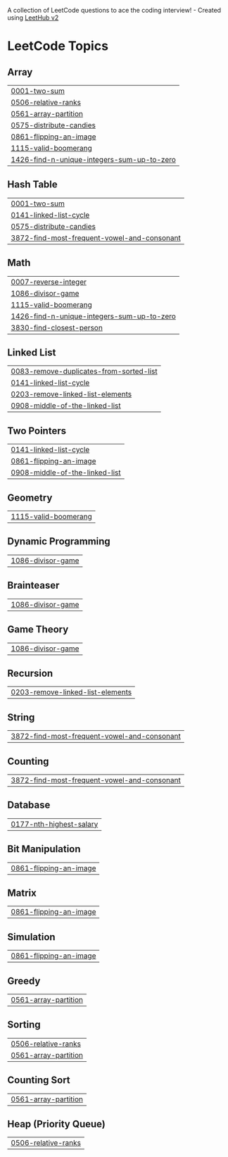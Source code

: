 A collection of LeetCode questions to ace the coding interview! - Created using [LeetHub v2](https://github.com/arunbhardwaj/LeetHub-2.0)
<!---LeetCode Topics Start-->
# LeetCode Topics
## Array
|  |
| ------- |
| [0001-two-sum](https://github.com/keerthipalliboyina/LeetCode/tree/master/0001-two-sum) |
| [0506-relative-ranks](https://github.com/keerthipalliboyina/LeetCode/tree/master/0506-relative-ranks) |
| [0561-array-partition](https://github.com/keerthipalliboyina/LeetCode/tree/master/0561-array-partition) |
| [0575-distribute-candies](https://github.com/keerthipalliboyina/LeetCode/tree/master/0575-distribute-candies) |
| [0861-flipping-an-image](https://github.com/keerthipalliboyina/LeetCode/tree/master/0861-flipping-an-image) |
| [1115-valid-boomerang](https://github.com/keerthipalliboyina/LeetCode/tree/master/1115-valid-boomerang) |
| [1426-find-n-unique-integers-sum-up-to-zero](https://github.com/keerthipalliboyina/LeetCode/tree/master/1426-find-n-unique-integers-sum-up-to-zero) |
## Hash Table
|  |
| ------- |
| [0001-two-sum](https://github.com/keerthipalliboyina/LeetCode/tree/master/0001-two-sum) |
| [0141-linked-list-cycle](https://github.com/keerthipalliboyina/LeetCode/tree/master/0141-linked-list-cycle) |
| [0575-distribute-candies](https://github.com/keerthipalliboyina/LeetCode/tree/master/0575-distribute-candies) |
| [3872-find-most-frequent-vowel-and-consonant](https://github.com/keerthipalliboyina/LeetCode/tree/master/3872-find-most-frequent-vowel-and-consonant) |
## Math
|  |
| ------- |
| [0007-reverse-integer](https://github.com/keerthipalliboyina/LeetCode/tree/master/0007-reverse-integer) |
| [1086-divisor-game](https://github.com/keerthipalliboyina/LeetCode/tree/master/1086-divisor-game) |
| [1115-valid-boomerang](https://github.com/keerthipalliboyina/LeetCode/tree/master/1115-valid-boomerang) |
| [1426-find-n-unique-integers-sum-up-to-zero](https://github.com/keerthipalliboyina/LeetCode/tree/master/1426-find-n-unique-integers-sum-up-to-zero) |
| [3830-find-closest-person](https://github.com/keerthipalliboyina/LeetCode/tree/master/3830-find-closest-person) |
## Linked List
|  |
| ------- |
| [0083-remove-duplicates-from-sorted-list](https://github.com/keerthipalliboyina/LeetCode/tree/master/0083-remove-duplicates-from-sorted-list) |
| [0141-linked-list-cycle](https://github.com/keerthipalliboyina/LeetCode/tree/master/0141-linked-list-cycle) |
| [0203-remove-linked-list-elements](https://github.com/keerthipalliboyina/LeetCode/tree/master/0203-remove-linked-list-elements) |
| [0908-middle-of-the-linked-list](https://github.com/keerthipalliboyina/LeetCode/tree/master/0908-middle-of-the-linked-list) |
## Two Pointers
|  |
| ------- |
| [0141-linked-list-cycle](https://github.com/keerthipalliboyina/LeetCode/tree/master/0141-linked-list-cycle) |
| [0861-flipping-an-image](https://github.com/keerthipalliboyina/LeetCode/tree/master/0861-flipping-an-image) |
| [0908-middle-of-the-linked-list](https://github.com/keerthipalliboyina/LeetCode/tree/master/0908-middle-of-the-linked-list) |
## Geometry
|  |
| ------- |
| [1115-valid-boomerang](https://github.com/keerthipalliboyina/LeetCode/tree/master/1115-valid-boomerang) |
## Dynamic Programming
|  |
| ------- |
| [1086-divisor-game](https://github.com/keerthipalliboyina/LeetCode/tree/master/1086-divisor-game) |
## Brainteaser
|  |
| ------- |
| [1086-divisor-game](https://github.com/keerthipalliboyina/LeetCode/tree/master/1086-divisor-game) |
## Game Theory
|  |
| ------- |
| [1086-divisor-game](https://github.com/keerthipalliboyina/LeetCode/tree/master/1086-divisor-game) |
## Recursion
|  |
| ------- |
| [0203-remove-linked-list-elements](https://github.com/keerthipalliboyina/LeetCode/tree/master/0203-remove-linked-list-elements) |
## String
|  |
| ------- |
| [3872-find-most-frequent-vowel-and-consonant](https://github.com/keerthipalliboyina/LeetCode/tree/master/3872-find-most-frequent-vowel-and-consonant) |
## Counting
|  |
| ------- |
| [3872-find-most-frequent-vowel-and-consonant](https://github.com/keerthipalliboyina/LeetCode/tree/master/3872-find-most-frequent-vowel-and-consonant) |
## Database
|  |
| ------- |
| [0177-nth-highest-salary](https://github.com/keerthipalliboyina/LeetCode/tree/master/0177-nth-highest-salary) |
## Bit Manipulation
|  |
| ------- |
| [0861-flipping-an-image](https://github.com/keerthipalliboyina/LeetCode/tree/master/0861-flipping-an-image) |
## Matrix
|  |
| ------- |
| [0861-flipping-an-image](https://github.com/keerthipalliboyina/LeetCode/tree/master/0861-flipping-an-image) |
## Simulation
|  |
| ------- |
| [0861-flipping-an-image](https://github.com/keerthipalliboyina/LeetCode/tree/master/0861-flipping-an-image) |
## Greedy
|  |
| ------- |
| [0561-array-partition](https://github.com/keerthipalliboyina/LeetCode/tree/master/0561-array-partition) |
## Sorting
|  |
| ------- |
| [0506-relative-ranks](https://github.com/keerthipalliboyina/LeetCode/tree/master/0506-relative-ranks) |
| [0561-array-partition](https://github.com/keerthipalliboyina/LeetCode/tree/master/0561-array-partition) |
## Counting Sort
|  |
| ------- |
| [0561-array-partition](https://github.com/keerthipalliboyina/LeetCode/tree/master/0561-array-partition) |
## Heap (Priority Queue)
|  |
| ------- |
| [0506-relative-ranks](https://github.com/keerthipalliboyina/LeetCode/tree/master/0506-relative-ranks) |
<!---LeetCode Topics End-->